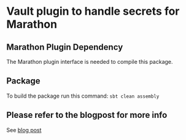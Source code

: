 # Vault plugin to handle secrets for Marathon

## Marathon Plugin Dependency

The Marathon plugin interface is needed to compile this package.

## Package

To build the package run this command:
`sbt clean assembly`


## Please refer to the blogpost for more info
See [blog post](http://popalgo.blogspot.com/2017/02/handling-secrets-in-dcos-or.html)
